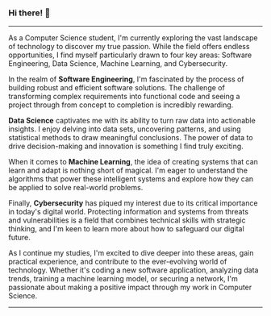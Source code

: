 ### Hi there! 👋

---

As a Computer Science student, I'm currently exploring the vast landscape of technology to discover my true passion. While the field offers endless opportunities, I find myself particularly drawn to four key areas: Software Engineering, Data Science, Machine Learning, and Cybersecurity.

In the realm of **Software Engineering**, I'm fascinated by the process of building robust and efficient software solutions. The challenge of transforming complex requirements into functional code and seeing a project through from concept to completion is incredibly rewarding.

**Data Science** captivates me with its ability to turn raw data into actionable insights. I enjoy delving into data sets, uncovering patterns, and using statistical methods to draw meaningful conclusions. The power of data to drive decision-making and innovation is something I find truly exciting.

When it comes to **Machine Learning**, the idea of creating systems that can learn and adapt is nothing short of magical. I'm eager to understand the algorithms that power these intelligent systems and explore how they can be applied to solve real-world problems.

Finally, **Cybersecurity** has piqued my interest due to its critical importance in today's digital world. Protecting information and systems from threats and vulnerabilities is a field that combines technical skills with strategic thinking, and I'm keen to learn more about how to safeguard our digital future.

As I continue my studies, I'm excited to dive deeper into these areas, gain practical experience, and contribute to the ever-evolving world of technology. Whether it's coding a new software application, analyzing data trends, training a machine learning model, or securing a network, I'm passionate about making a positive impact through my work in Computer Science.

---

<!---
rhzain/rhzain is a ✨ special ✨ repository because its `README.md` (this file) appears on your GitHub profile.
You can click the Preview link to take a look at your changes.
--->
